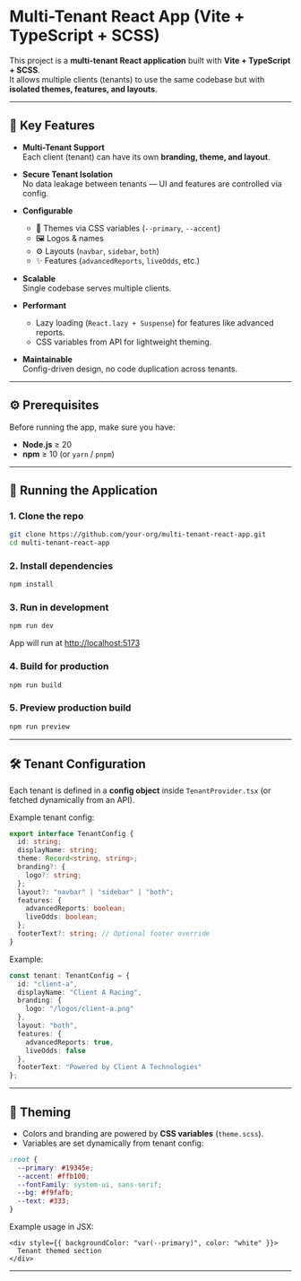 # Multi-Tenant React App (Vite + TypeScript + SCSS)

This project is a **multi-tenant React application** built with **Vite + TypeScript + SCSS**.  
It allows multiple clients (tenants) to use the same codebase but with **isolated themes, features, and layouts**.

---

## 🎯 Key Features

- **Multi-Tenant Support**  
  Each client (tenant) can have its own **branding, theme, and layout**.

- **Secure Tenant Isolation**  
  No data leakage between tenants — UI and features are controlled via config.

- **Configurable**  
  - 🎨 Themes via CSS variables (`--primary`, `--accent`)  
  - 🖼 Logos & names  
  - ⚙️ Layouts (`navbar`, `sidebar`, `both`)  
  - ✨ Features (`advancedReports`, `liveOdds`, etc.)  

- **Scalable**  
  Single codebase serves multiple clients.

- **Performant**  
  - Lazy loading (`React.lazy + Suspense`) for features like advanced reports.  
  - CSS variables from API for lightweight theming.  

- **Maintainable**  
  Config-driven design, no code duplication across tenants.

---

## ⚙️ Prerequisites

Before running the app, make sure you have:

- **Node.js** ≥ 20  
- **npm** ≥ 10 (or `yarn` / `pnpm`)  

---

## 🚀 Running the Application

### 1. Clone the repo
```bash
git clone https://github.com/your-org/multi-tenant-react-app.git
cd multi-tenant-react-app
````

### 2. Install dependencies

```bash
npm install
```

### 3. Run in development

```bash
npm run dev
```

App will run at [http://localhost:5173](http://localhost:5173)

### 4. Build for production

```bash
npm run build
```

### 5. Preview production build

```bash
npm run preview
```

---

## 🛠️ Tenant Configuration

Each tenant is defined in a **config object** inside `TenantProvider.tsx`
(or fetched dynamically from an API).

Example tenant config:

```ts
export interface TenantConfig {
  id: string;
  displayName: string;
  theme: Record<string, string>;
  branding?: {
    logo?: string;
  };
  layout?: "navbar" | "sidebar" | "both";
  features: {
    advancedReports: boolean;
    liveOdds: boolean;
  };
  footerText?: string; // Optional footer override
}
```

Example:

```ts
const tenant: TenantConfig = {
  id: "client-a",
  displayName: "Client A Racing",
  branding: {
    logo: "/logos/client-a.png"
  },
  layout: "both",
  features: {
    advancedReports: true,
    liveOdds: false
  },
  footerText: "Powered by Client A Technologies"
};
```

---

## 🎨 Theming

* Colors and branding are powered by **CSS variables** (`theme.scss`).
* Variables are set dynamically from tenant config:

```scss
:root {
  --primary: #19345e;
  --accent: #ffb100;
  --fontFamily: system-ui, sans-serif;
  --bg: #f9fafb;
  --text: #333;
}
```

Example usage in JSX:

```tsx
<div style={{ backgroundColor: "var(--primary)", color: "white" }}>
  Tenant themed section
</div>
```

---